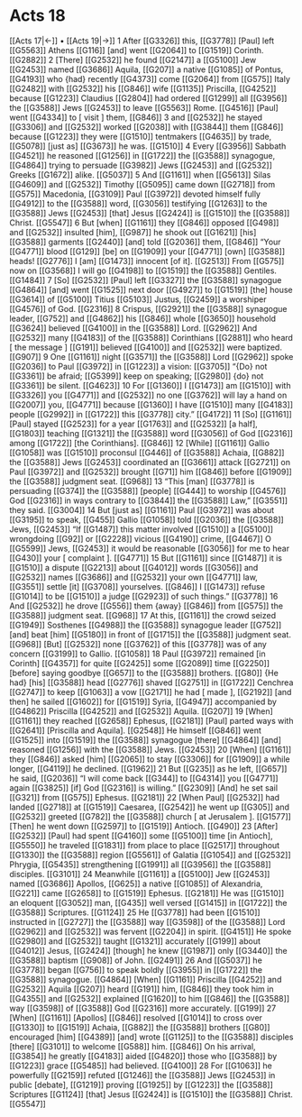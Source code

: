 # Acts 18
[[Acts 17|←]] • [[Acts 19|→]]
1 After [[G3326]] this, [[G3778]] [Paul] left [[G5563]] Athens [[G116]] [and] went [[G2064]] to [[G1519]] Corinth. [[G2882]] 
2 [There] [[G2532]] he found [[G2147]] a [[G5100]] Jew [[G2453]] named [[G3686]] Aquila, [[G207]] a native [[G1085]] of Pontus, [[G4193]] who {had} recently [[G4373]] come [[G2064]] from [[G575]] Italy [[G2482]] with [[G2532]] his [[G846]] wife [[G1135]] Priscilla, [[G4252]] because [[G1223]] Claudius [[G2804]] had ordered [[G1299]] all [[G3956]] the [[G3588]] Jews [[G2453]] to leave [[G5563]] Rome. [[G4516]] [Paul] went [[G4334]] to [ visit ] them, [[G846]] 
3 and [[G2532]] he stayed [[G3306]] and [[G2532]] worked [[G2038]] with [[G3844]] them [[G846]] because [[G1223]] they were [[G1510]] tentmakers [[G4635]] by trade, [[G5078]] [just as] [[G3673]] he was. [[G1510]] 
4 Every [[G3956]] Sabbath [[G4521]] he reasoned [[G1256]] in [[G1722]] the [[G3588]] synagogue, [[G4864]] trying to persuade [[G3982]] Jews [[G2453]] and [[G2532]] Greeks [[G1672]] alike. [[G5037]] 
5 And [[G1161]] when [[G5613]] Silas [[G4609]] and [[G2532]] Timothy [[G5095]] came down [[G2718]] from [[G575]] Macedonia, [[G3109]] Paul [[G3972]] devoted himself fully [[G4912]] to the [[G3588]] word, [[G3056]] testifying [[G1263]] to the [[G3588]] Jews [[G2453]] [that] Jesus [[G2424]] is [[G1510]] the [[G3588]] Christ. [[G5547]] 
6 But [when] [[G1161]] they [[G846]] opposed [[G498]] and [[G2532]] insulted [him], [[G987]] he shook out [[G1621]] [his] [[G3588]] garments [[G2440]] [and] told [[G2036]] them, [[G846]] “Your [[G4771]] blood [[G129]] [be] on [[G1909]] your [[G4771]] [own] [[G3588]] heads! [[G2776]] I [am] [[G1473]] innocent [of it]. [[G2513]] From [[G575]] now on [[G3568]] I will go [[G4198]] to [[G1519]] the [[G3588]] Gentiles. [[G1484]] 
7 [So] [[G2532]] [Paul] left [[G3327]] the [[G3588]] synagogue [[G4864]] [and] went [[G1525]] next door [[G4927]] to [[G1519]] [the] house [[G3614]] of [[G5100]] Titius [[G5103]] Justus, [[G2459]] a worshiper [[G4576]] of God. [[G2316]] 
8 Crispus, [[G2921]] the [[G3588]] synagogue leader, [[G752]] and [[G4862]] his [[G846]] whole [[G3650]] household [[G3624]] believed [[G4100]] in the [[G3588]] Lord. [[G2962]] And [[G2532]] many [[G4183]] of the [[G3588]] Corinthians [[G2881]] who heard [ the message ] [[G191]] believed [[G4100]] and [[G2532]] were baptized. [[G907]] 
9 One [[G1161]] night [[G3571]] the [[G3588]] Lord [[G2962]] spoke [[G2036]] to Paul [[G3972]] in [[G1223]] a vision: [[G3705]] “{Do} not [[G3361]] be afraid; [[G5399]] keep on speaking; [[G2980]] {do} not [[G3361]] be silent. [[G4623]] 
10 For [[G1360]] I [[G1473]] am [[G1510]] with [[G3326]] you [[G4771]] and [[G2532]] no one [[G3762]] will lay a hand on [[G2007]] you, [[G4771]] because [[G1360]] I have [[G1510]] many [[G4183]] people [[G2992]] in [[G1722]] this [[G3778]] city.” [[G4172]] 
11 [So] [[G1161]] [Paul] stayed [[G2523]] for a year [[G1763]] and [[G2532]] [a half], [[G1803]] teaching [[G1321]] the [[G3588]] word [[G3056]] of God [[G2316]] among [[G1722]] [the Corinthians]. [[G846]] 
12 [While] [[G1161]] Gallio [[G1058]] was [[G1510]] proconsul [[G446]] of [[G3588]] Achaia, [[G882]] the [[G3588]] Jews [[G2453]] coordinated an [[G3661]] attack [[G2721]] on Paul [[G3972]] and [[G2532]] brought [[G71]] him [[G846]] before [[G1909]] the [[G3588]] judgment seat. [[G968]] 
13 “This [man] [[G3778]] is persuading [[G374]] the [[G3588]] [people] [[G444]] to worship [[G4576]] God [[G2316]] in ways contrary to [[G3844]] the [[G3588]] Law,” [[G3551]] they said. [[G3004]] 
14 But [just as] [[G1161]] Paul [[G3972]] was about [[G3195]] to speak, [[G455]] Gallio [[G1058]] told [[G2036]] the [[G3588]] Jews, [[G2453]] “If [[G1487]] this matter involved [[G1510]] a [[G5100]] wrongdoing [[G92]] or [[G2228]] vicious [[G4190]] crime, [[G4467]] O [[G5599]] Jews, [[G2453]] it would be reasonable [[G3056]] for me to hear [[G430]] your [ complaint ]. [[G4771]] 
15 But [[G1161]] since [[G1487]] it is [[G1510]] a dispute [[G2213]] about [[G4012]] words [[G3056]] and [[G2532]] names [[G3686]] and [[G2532]] your own [[G4771]] law, [[G3551]] settle [it] [[G3708]] yourselves. [[G846]] I [[G1473]] refuse [[G1014]] to be [[G1510]] a judge [[G2923]] of such things.” [[G3778]] 
16 And [[G2532]] he drove [[G556]] them {away} [[G846]] from [[G575]] the [[G3588]] judgment seat. [[G968]] 
17 At this, [[G1161]] the crowd seized [[G1949]] Sosthenes [[G4988]] the [[G3588]] synagogue leader [[G752]] [and] beat [him] [[G5180]] in front of [[G1715]] the [[G3588]] judgment seat. [[G968]] [But] [[G2532]] none [[G3762]] of this [[G3778]] was of any concern [[G3199]] to Gallio. [[G1058]] 
18 Paul [[G3972]] remained [in Corinth] [[G4357]] for quite [[G2425]] some [[G2089]] time [[G2250]] [before] saying goodbye [[G657]] to the [[G3588]] brothers. [[G80]] {He had} [his] [[G3588]] head [[G2776]] shaved [[G2751]] in [[G1722]] Cenchrea [[G2747]] to keep [[G1063]] a vow [[G2171]] he had [ made ], [[G2192]] [and then] he sailed [[G1602]] for [[G1519]] Syria, [[G4947]] accompanied by [[G4862]] Priscilla [[G4252]] and [[G2532]] Aquila. [[G207]] 
19 [When] [[G1161]] they reached [[G2658]] Ephesus, [[G2181]] [Paul] parted ways with [[G2641]] [Priscilla and Aquila]. [[G2548]] He himself [[G846]] went [[G1525]] into [[G1519]] the [[G3588]] synagogue [there] [[G4864]] [and] reasoned [[G1256]] with the [[G3588]] Jews. [[G2453]] 
20 [When] [[G1161]] they [[G846]] asked [him] [[G2065]] to stay [[G3306]] for [[G1909]] a while longer, [[G4119]] he declined. [[G1962]] 
21 But [[G235]] as he left, [[G657]] he said, [[G2036]] “I will come back [[G344]] to [[G4314]] you [[G4771]] again [[G3825]] [if] God [[G2316]] is willing.” [[G2309]] [And] he set sail [[G321]] from [[G575]] Ephesus. [[G2181]] 
22 [When Paul] [[G2532]] had landed [[G2718]] at [[G1519]] Caesarea, [[G2542]] he went up [[G305]] and [[G2532]] greeted [[G782]] the [[G3588]] church [ at Jerusalem ]. [[G1577]] [Then] he went down [[G2597]] to [[G1519]] Antioch. [[G490]] 
23 [After] [[G2532]] [Paul] had spent [[G4160]] some [[G5100]] time [in Antioch], [[G5550]] he traveled [[G1831]] from place to place [[G2517]] throughout [[G1330]] the [[G3588]] region [[G5561]] of Galatia [[G1054]] and [[G2532]] Phrygia, [[G5435]] strengthening [[G1991]] all [[G3956]] the [[G3588]] disciples. [[G3101]] 
24 Meanwhile [[G1161]] a [[G5100]] Jew [[G2453]] named [[G3686]] Apollos, [[G625]] a native [[G1085]] of Alexandria, [[G221]] came [[G2658]] to [[G1519]] Ephesus. [[G2181]] He was [[G1510]] an eloquent [[G3052]] man, [[G435]] well versed [[G1415]] in [[G1722]] the [[G3588]] Scriptures. [[G1124]] 
25 He [[G3778]] had been [[G1510]] instructed in [[G2727]] the [[G3588]] way [[G3598]] of the [[G3588]] Lord [[G2962]] and [[G2532]] was fervent [[G2204]] in spirit. [[G4151]] He spoke [[G2980]] and [[G2532]] taught [[G1321]] accurately [[G199]] about [[G4012]] Jesus, [[G2424]] [though] he knew [[G1987]] only [[G3440]] the [[G3588]] baptism [[G908]] of John. [[G2491]] 
26 And [[G5037]] he [[G3778]] began [[G756]] to speak boldly [[G3955]] in [[G1722]] the [[G3588]] synagogue. [[G4864]] [When] [[G1161]] Priscilla [[G4252]] and [[G2532]] Aquila [[G207]] heard [[G191]] him, [[G846]] they took him in [[G4355]] and [[G2532]] explained [[G1620]] to him [[G846]] the [[G3588]] way [[G3598]] of [[G3588]] God [[G2316]] more accurately. [[G199]] 
27 [When] [[G1161]] [Apollos] [[G846]] resolved [[G1014]] to cross over [[G1330]] to [[G1519]] Achaia, [[G882]] the [[G3588]] brothers [[G80]] encouraged [him] [[G4389]] [and] wrote [[G1125]] to the [[G3588]] disciples [there] [[G3101]] to welcome [[G588]] him. [[G846]] On his arrival, [[G3854]] he greatly [[G4183]] aided [[G4820]] those who [[G3588]] by [[G1223]] grace [[G5485]] had believed. [[G4100]] 
28 For [[G1063]] he powerfully [[G2159]] refuted [[G1246]] the [[G3588]] Jews [[G2453]] in public [debate], [[G1219]] proving [[G1925]] by [[G1223]] the [[G3588]] Scriptures [[G1124]] [that] Jesus [[G2424]] is [[G1510]] the [[G3588]] Christ. [[G5547]] 
